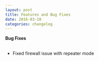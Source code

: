 ```yaml
---
layout: post
title: Features and Bug Fixes
date: 2016-03-10
categories: changelog
---
```


**Bug Fixes**
<br><br>
- Fixed firewall issue with repeater mode
